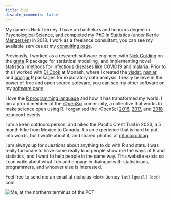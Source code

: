 ```yaml
---
title: bio
disable_comments: false
---
```


My name is Nick Tierney. I have an bachelors and honours degree in Psychological Science, and completed my PhD in Statistics (under [Kerrie Mengersen](https://en.wikipedia.org/wiki/Kerrie_Mengersen)) in 2018. I work as a freelance consultant, you can see my available services at my [consulting page](https://www.njtierney.com/consulting/).

Previously, I worked as a research software engineer, with [Nick Golding](https://www.telethonkids.org.au/contact-us/our-people/g/nick-golding/) on the [greta](https://greta-stats.org/) R package for statistical modelling, and implementing novel statistical methods for infectious diseases like COVID19 and malaria. Prior to this I worked with [Di Cook](https://www.dicook.org/) at Monash, where I created the [visdat](https://docs.ropensci.org/visdat/), [naniar](https://naniar.njtierney.com/), and [brolgar](https://brolgar.njtierney.com/) R packages for exploratory data analysis. I really believe in the power of free and open source software, you can see my other software on my [software page](http://njtierney.com/software).

I love the [R programming language](https://www.r-project.org/) and how it has transformed my world. I am a proud member of the [rOpenSci](https://ropensci.org/) community, a collective that works to make science open using R. I organised the rOpenSci [2016](https://auunconf.ropensci.org/), [2017](https://ozunconf17.ropensci.org/), and [2018](https://ozunconf18.ropensci.org/) ozunconf events.

I am a keen outdoors person, and hiked the Pacific Crest Trail in 2023, a 5 month hike from Mexico to Canada. It's an experience that is hard to put into words, but I wrote about it, and shared photos, at [njt.micro.blog](https://njt.micro.blog/).

I am always up for questions about anything to do with R and stats. I was really fortunate to have some really kind people show me the ways of R and statistics, and I want to help people in the same way. This website exists so I can write about what I do and engage in dialogue with statisticians, programmers, and whoever else is interested.

Feel free to send me an email at nicholas `<dot>` tierney `{at}` `[gmail]` `(dot)` com

![Me, at the northern terminus of the PCT](/imgs/pct-me-end.jpg)
